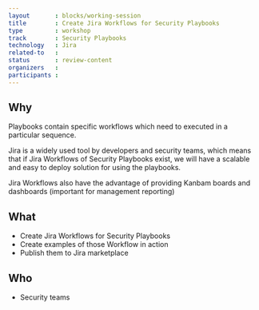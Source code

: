 ```yaml
---
layout       : blocks/working-session
title        : Create Jira Workflows for Security Playbooks
type         : workshop
track        : Security Playbooks
technology   : Jira
related-to   :
status       : review-content
organizers   :
participants :
---
```


## Why

Playbooks contain specific workflows which need to executed in a particular sequence.

Jira is a widely used tool by developers and security teams, which means that if Jira Workflows of Security Playbooks exist,
  we will have a scalable and easy to deploy solution for using the playbooks.

Jira Workflows also have the advantage of providing Kanbam boards and dashboards (important for management reporting)

## What

 - Create Jira Workflows for Security Playbooks
 - Create examples of those Workflow in action
 - Publish them to Jira marketplace

## Who

 - Security teams